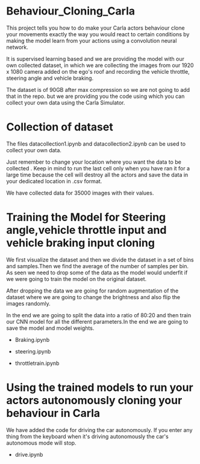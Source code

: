 # Behaviour_Cloning_Carla

This project tells you how to do make your Carla actors behaviour clone your movements exactly the way you would react to certain conditions by making the model learn from your actions using a convolution neural network.

It is supervised learning based and we are providing the model with our own collected dataset, in which we are collecting the images from our 1920 x 1080 camera added on the ego's roof and recording the vehicle throttle, steering angle and vehicle braking.

The dataset is of 90GB after max compression so we are not going to add that in the repo. but we are providing you the code using which you can collect your own data using the Carla Simulator.  


# Collection of dataset

The files datacollection1.ipynb and datacollection2.ipynb can be used to collect your own data.

Just remember to change your location where you want the data to be collected . Keep in mind to run the last cell only when you have ran it for a large time because the cell will destroy all the actors and save the data in your dedicated location in .csv format.

We have collected data for 35000 images with their values. 

# Training the Model for Steering angle,vehicle throttle input and vehicle braking input cloning

We first visualize the dataset and then we divide the dataset in a set of bins and samples.Then we find the average of the number of samples per bin. As seen we need to drop some of the data as the model would underfit if we were going to train the model on the original dataset.


After dropping the data we are going for random augmentation of the dataset where we are going to change the brightness and also flip the images randomly.


In the end we are going to split the data into a ratio of 80:20 and then train our CNN model for all the different parameters.In the end we are going to save the model and model weights. 


* Braking.ipynb 


* steering.ipynb


* throttletrain.ipynb

# Using the trained models to run your actors autonomously cloning your behaviour in Carla

We have added the code for driving the car autonomously. If you enter any thing from the keyboard when it's driving autonomously the car's autonomous mode will stop.


* drive.ipynb 











